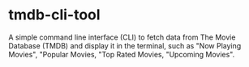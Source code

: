 # tmdb-cli-tool
 A simple command line interface (CLI) to fetch data from The Movie Database (TMDB) and display it in the terminal, such as "Now Playing Movies", "Popular Movies, "Top Rated Movies, "Upcoming Movies".
